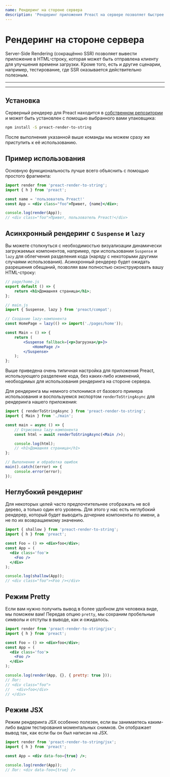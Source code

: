 ```yaml
---
name: Рендеринг на стороне сервера
description: 'Рендеринг приложения Preact на сервере позволяет быстрее показывать содержимое пользователям.'
---
```


# Рендеринг на стороне сервера

Server-Side Rendering (сокращённо SSR) позволяет вывести приложение в HTML-строку, которая может быть отправлена клиенту для улучшения времени загрузки. Кроме того, есть и другие сценарии, например, тестирование, где SSR оказывается действительно полезным.

---

<div><toc></toc></div>

---

## Установка

Серверный рендерер для Preact находится в [собственном репозитории](https://github.com/preactjs/preact-render-to-string/) и может быть установлен с помощью выбранного вами упаковщика:

```bash
npm install -S preact-render-to-string
```

После выполнения указанной выше команды мы можем сразу же приступить к её использованию.

## Пример использования

Основную функциональность лучше всего объяснить с помощью простого фрагмента:

```jsx
import render from 'preact-render-to-string';
import { h } from 'preact';

const name = 'пользователь Preact!'
const App = <div class="foo">Привет, {name}</div>;

console.log(render(App));
// <div class="foo">Привет, пользователь Preact!</div>
```

## Асинхронный рендеринг с `Suspense` и `lazy`

Вы можете столкнуться с необходимостью визуализации динамически загружаемых компонентов, например, при использовании `Suspense` и `lazy` для облегчения разделения кода (наряду с некоторыми другими случаями использования). Асинхронный рендерер будет ожидать разрешения обещаний, позволяя вам полностью сконструировать вашу HTML-строку:

```jsx
// page/home.js
export default () => {
    return <h1>Домашняя страница</h1>;
};
```

```jsx
// main.js
import { Suspense, lazy } from 'preact/compat';

// Создание lazy-компонента
const HomePage = lazy(() => import('./pages/home'));

const Main = () => {
    return (
        <Suspense fallback={<p>Загрузка</p>}>
            <HomePage />
        </Suspense>
    );
};
```

Выше приведена очень типичная настройка для приложения Preact, использующего разделение кода, без каких-либо изменений, необходимых для использования рендеринга на стороне сервера.

Для рендеринга мы немного отклонимся от базового примера использования и воспользуемся экспортом `renderToStringAsync` для рендеринга нашего приложения:

```jsx
import { renderToStringAsync } from 'preact-render-to-string';
import { Main } from './main';

const main = async () => {
    // Отрисовка lazy-компонента
    const html = await renderToStringAsync(<Main />);

    console.log(html);
    // <h1>Домашняя страница</h1>
};

// Выполнение и обработка ошибок
main().catch((error) => {
    console.error(error);
});
```

## Неглубокий рендеринг

Для некоторых целей часто предпочтительнее отображать не всё дерево, а только один его уровень. Для этого у нас есть неглубокий рендерер, который будет выводить дочерние компоненты по имени, а не по их возвращаемому значению.

```jsx
import { shallow } from 'preact-render-to-string';
import { h } from 'preact';

const Foo = () => <div>foo</div>;
const App = (
  <div class='foo'>
    <Foo />
  </div>
);

console.log(shallow(App));
// <div class="foo"><Foo /></div>
```

## Режим Pretty

Если вам нужно получить вывод в более удобном для человека виде, мы поможем вам! Передав опцию `pretty`, мы сохраним пробельные символы и отступы в выводе, как и ожидалось.

```jsx
import render from 'preact-render-to-string/jsx';
import { h } from 'preact';

const Foo = () => <div>foo</div>;
const App = (
  <div class='foo'>
    <Foo />
  </div>
);

console.log(render(App, {}, { pretty: true }));
// Лог:
// <div class="foo">
//   <div>foo</div>
// </div>
```

## Режим JSX

Режим рендеринга JSX особенно полезен, если вы занимаетесь каким-либо видом тестирования моментальных снимков. Он отображает вывод так, как если бы он был написан на JSX.

```jsx
import render from 'preact-render-to-string/jsx';
import { h } from 'preact';

const App = <div data-foo={true} />;

console.log(render(App));
// Лог: <div data-foo={true} />
```
